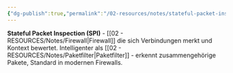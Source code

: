 ```yaml
---
{"dg-publish":true,"permalink":"/02-resources/notes/stateful-packet-inspection/","tags":["firewall/typ","filter/verbindung","it-sicherheit"],"noteIcon":"","updated":"2025-09-05T10:12:32.106+02:00"}
---
```



**Stateful Packet Inspection (SPI)** - [[02 - RESOURCES/Notes/Firewall\|Firewall]] die sich Verbindungen merkt und Kontext bewertet.
Intelligenter als [[02 - RESOURCES/Notes/Paketfilter\|Paketfilter]] - erkennt zusammengehörige Pakete, Standard in modernen Firewalls.